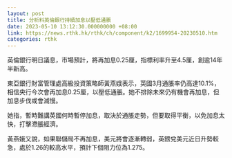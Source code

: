 ```yaml
---
layout: post
title: 分析料英倫銀行持續加息以壓低通脹
date: 2023-05-10 13:12:30.000000000 +08:00
link: https://news.rthk.hk/rthk/ch/component/k2/1699954-20230510.htm
categories: rthk
---
```


英倫銀行明日議息，市場預計，將再加息0.25厘，指標利率升至4.5厘，創逾14年半新高。

東亞銀行財富管理處高級投資策略師黃燕娥表示，英國3月通脹率仍高達10.1%，相信央行今次會再加息0.25厘，以壓低通脹。她不排除未來仍有機會再加息，但加息步伐或會減慢。

她指，暫時難講英國何時暫停加息，取決於通脹走勢，但要取得平衡，以免加息太快，打擊滯脹經濟。

黃燕娥又說，如果聯儲局不再加息，美元將會逐漸轉弱，英鎊兌美元近日升勢較急，處於1.26的較高水平，預計下個阻力位為1.275。
